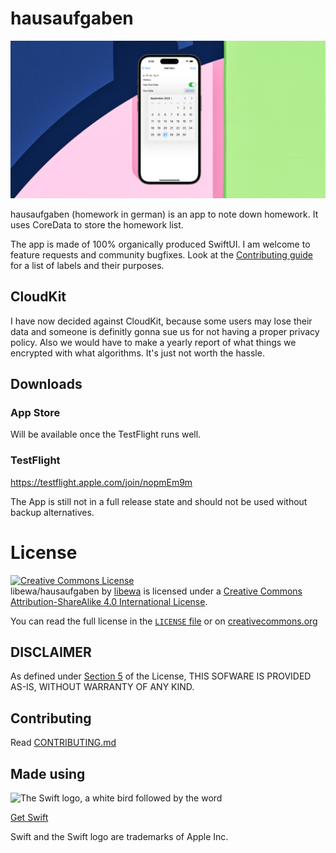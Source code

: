 # hausaufgaben
![A banner displaying the Add view](promo/social-preview.png)



hausaufgaben (homework in german) is an app to note down homework. It uses CoreData to store the homework list.

The app is made of 100% organically produced SwiftUI.
I am welcome to feature requests and community bugfixes. Look at the [Contributing guide](CONTRIBUTING.md) for a list of labels and their purposes.

## CloudKit
I have now decided against CloudKit, because some users may lose their data and someone is definitly gonna sue us for not having a proper privacy policy. Also we would have to make a yearly report of what things we encrypted with what algorithms. It's just not worth the hassle.

## Downloads

### App Store

Will be available once the TestFlight runs well.

### TestFlight
https://testflight.apple.com/join/nopmEm9m

The App is still not in a full release state and should not be used without backup alternatives.

# License
<a rel="license" href="http://creativecommons.org/licenses/by-sa/4.0/"><img alt="Creative Commons License" style="border-width:0" src="https://i.creativecommons.org/l/by-sa/4.0/88x31.png" /></a><br /><span xmlns:dct="http://purl.org/dc/terms/" property="dct:title">libewa/hausaufgaben</span> by <a xmlns:cc="http://creativecommons.org/ns#" href="https://github.com/libewa" property="cc:attributionName" rel="cc:attributionURL">libewa</a> is licensed under a <a rel="license" href="http://creativecommons.org/licenses/by-sa/4.0/">Creative Commons Attribution-ShareAlike 4.0 International License</a>.

You can read the full license in the [`LICENSE` file](LICENSE.md) or on [creativecommons.org](https://creativecommons.org/licenses/by-sa/4.0/legalcode)

## DISCLAIMER
As defined under [Section 5](https://github.com/libewa/hausaufgaben/blob/main/LICENSE.md#s5) of the License, THIS SOFWARE IS PROVIDED AS-IS, WITHOUT WARRANTY OF ANY KIND.

## Contributing
Read [CONTRIBUTING.md](CONTRIBUTING.md)

## Made using

<picture>
  <source media="(prefers-color-scheme: dark)" srcset="https://user-images.githubusercontent.com/67926131/200187190-b76d4d3d-a170-4c6f-9786-03bed1e5eec4.svg">
  <source media="(prefers-color-scheme: light)" srcset="https://user-images.githubusercontent.com/67926131/200016102-7f4229fe-6c5d-4164-839c-c2a2a97ce7ea.svg">
  <img alt="The Swift logo, a white bird followed by the word "Swift" src="https://user-images.githubusercontent.com/67926131/200016102-7f4229fe-6c5d-4164-839c-c2a2a97ce7ea.svg">
</picture>

[Get Swift](https://www.swift.org/getting-started/)

Swift and the Swift logo are trademarks of Apple Inc.
